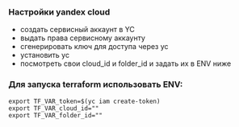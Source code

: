 ### Настройки yandex cloud
* создать сервисный аккаунт в YC
* выдать права сервисному аккаунту
* сгенерировать ключ для доступа через yc
* установить yc
* посмотреть свои cloud_id и folder_id и задать их в ENV ниже

### Для запуска terraform использовать ENV:

    export TF_VAR_token=$(yc iam create-token)
    export TF_VAR_cloud_id=""
    export TF_VAR_folder_id=""
